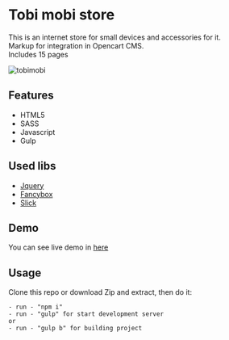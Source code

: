 # Tobi mobi store

This is an internet store for small devices and accessories for it.  
Markup for integration in Opencart CMS.  
Includes 15 pages

![tobimobi](/vladorg/tobi_mobi/raw/master/app/img/chudik2.png)

## Features

- HTML5
- SASS 
- Javascript
- Gulp

## Used libs

- [Jquery](https://jquery.com/)
- [Fancybox](https://fancyapps.com/)
- [Slick](https://kenwheeler.github.io/slick/)

## Demo

You can see live demo in [here](https://vladorg.github.io/tobi_mobi/)

## Usage

Clone this repo or download Zip and extract, then do it:

```
- run - "npm i"
- run - "gulp" for start development server
or
- run - "gulp b" for building project
```